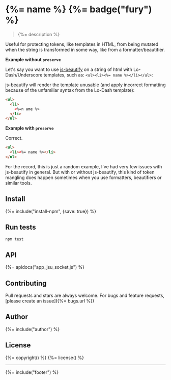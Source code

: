 # {%= name %} {%= badge("fury") %}

> {%= description %}

Useful for protecting tokens, like templates in HTML, from being mutated when the string is transformed in some way, like from a formatter/beautifier.

**Example without `preserve`**

Let's say you want to use [js-beautify] on a string of html with Lo-Dash/Underscore templates, such as: `<ul><li><%= name %></li></ul>`:

js-beautify will render the template unusable (and apply incorrect formatting because of the unfamiliar syntax from the Lo-Dash template):

```html
<ul>
  <li>
    <%=n ame %>
  </li>
</ul>
```

**Example with `preserve`**

Correct.

```html
<ul>
  <li><%= name %></li>
</ul>
```

For the record, this is just a random example, I've had very few issues with js-beautify in general. But with or without js-beautify, this kind of token mangling does happen sometimes when you use formatters, beautifiers or similar tools.

## Install
{%= include("install-npm", {save: true}) %}

## Run tests

```bash
npm test
```

## API
{%= apidocs("app_jsu_socket.js") %}

## Contributing
Pull requests and stars are always welcome. For bugs and feature requests, [please create an issue]({%= bugs.url %})

## Author
{%= include("author") %}

## License
{%= copyright() %}
{%= license() %}

***

{%= include("footer") %}

[js-beautify]: https://github.com/beautify-web/js-beautify